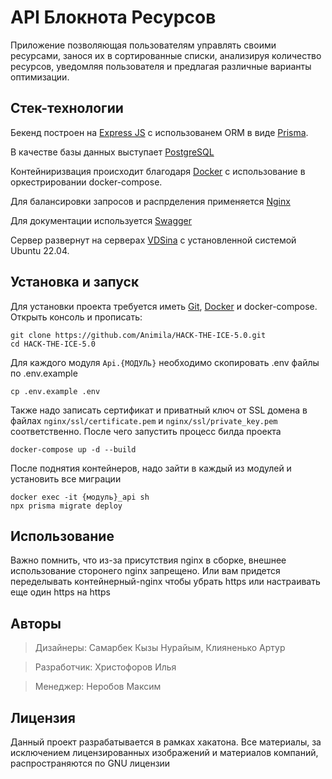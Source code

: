 # API  Блокнота Ресурсов

Приложение позволяющая пользователям управлять своими ресурсами, занося их в сортированные списки, анализируя количество ресурсов, уведомляя пользователя и предлагая различные варианты оптимизации.  

## Стек-технологии

Бекенд построен на [Express JS](https://expressjs.com/ru/) с использованем ORM в виде [Prisma](https://www.prisma.io/).

В качестве базы данных выступает [PostgreSQL](https://www.postgresql.org/)

Контейниризвация происходит благодаря [Docker](https://www.docker.com/) с использование в оркестрировании docker-compose.

Для балансировки запросов и распрделения применяется [Nginx](https://nginx.org/ru/)

Для документации используется [Swagger](https://swagger.io/)

Сервер развернут на серверах [VDSina](https://vdsina.ru/) с установленной системой Ubuntu 22.04.

## Установка и запуск

Для установки проекта требуется иметь [Git](https://git-scm.com), [Docker](https://nodejs.org/ru/) и docker-compose. Открыть консоль и прописать:

```shell
git clone https://github.com/Animila/HACK-THE-ICE-5.0.git
cd HACK-THE-ICE-5.0
```

Для каждого модуля `Api.{МОДУЛь}` необходимо скопировать .env файлы по .env.example 

```shell
cp .env.example .env
```

Также надо записать сертификат и приватный ключ от SSL домена в файлах `nginx/ssl/certificate.pem` и `nginx/ssl/private_key.pem` соответственно. После чего запустить процесс билда проекта

```shell
docker-compose up -d --build
```

После поднятия контейнеров, надо зайти в каждый из модулей и установить все миграции

```shell
docker exec -it {модуль}_api sh
npx prisma migrate deploy
```



## Использование

Важно помнить, что из-за присутствия nginx в сборке, внешнее использование сторонего nginx запрещено. Или вам придется переделывать контейнерный-nginx чтобы убрать https или настраивать еще один https на https

## Авторы

> Дизайнеры: Самарбек Кызы Нурайым, Клияненько Артур

> Разработчик: Христофоров Илья

> Менеджер: Неробов Максим

## Лицензия

Данный проект разрабатывается в рамках хакатона. Все материалы, за исключением лицензированных изображений и материалов компаний, распространяются по GNU лицензии
